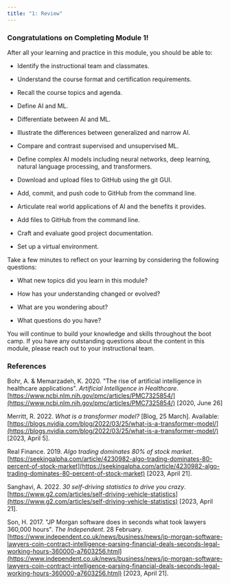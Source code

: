 ```yaml
---
title: "1: Review"
---
```



<img style="display: none;" src="https://static.bc-edx.com/ai/ail-v-1-0/m1/lms/img/banner.png" alt="lesson banner" />

### Congratulations on Completing Module 1!

After all your learning and practice in this module, you should be able to:

* Identify the instructional team and classmates.

* Understand the course format and certification requirements.

* Recall the course topics and agenda.

* Define AI and ML.

* Differentiate between AI and ML.

* Illustrate the differences between generalized and narrow AI.

* Compare and contrast supervised and unsupervised ML.

* Define complex AI models including neural networks, deep learning, natural language processing, and transformers.

* Download and upload files to GitHub using the git GUI.

* Add, commit, and push code to GitHub from the command line.

* Articulate real world applications of AI and the benefits it provides.

* Add files to GitHub from the command line.

* Craft and evaluate good project documentation.

* Set up a virtual environment.

Take a few minutes to reflect on your learning by considering the following questions:

* What new topics did you learn in this module?

* How has your understanding changed or evolved?

* What are you wondering about?

* What questions do you have?

You will continue to build your knowledge and skills throughout the boot camp. If you have any outstanding questions about the content in this module, please reach out to your instructional team.

### References

Bohr, A. &  Memarzadeh, K. 2020. "The rise of artificial intelligence in healthcare applications". *Artificial Intelligence in Healthcare*. [https://www.ncbi.nlm.nih.gov/pmc/articles/PMC7325854/](https://www.ncbi.nlm.nih.gov/pmc/articles/PMC7325854/)  [2020, June 26]

Merritt, R. 2022. *What is a transformer model?* [Blog, 25 March].  Available: [https://blogs.nvidia.com/blog/2022/03/25/what-is-a-transformer-model/](https://blogs.nvidia.com/blog/2022/03/25/what-is-a-transformer-model/)  [2023, April 5].

Real Finance. 2019. *Algo trading dominates 80% of stock market*. [https://seekingalpha.com/article/4230982-algo-trading-dominates-80-percent-of-stock-market](https://seekingalpha.com/article/4230982-algo-trading-dominates-80-percent-of-stock-market) [2023, April 21].

Sanghavi, A. 2022. *30 self-driving statistics to drive you crazy*. [https://www.g2.com/articles/self-driving-vehicle-statistics](https://www.g2.com/articles/self-driving-vehicle-statistics) [2023, April 21].

Son, H. 2017. "JP Morgan software does in seconds what took lawyers 360,000 hours". *The Independent*. 28 February. [https://www.independent.co.uk/news/business/news/jp-morgan-software-lawyers-coin-contract-intelligence-parsing-financial-deals-seconds-legal-working-hours-360000-a7603256.html](https://www.independent.co.uk/news/business/news/jp-morgan-software-lawyers-coin-contract-intelligence-parsing-financial-deals-seconds-legal-working-hours-360000-a7603256.html) [2023, April 21].
